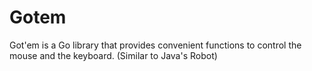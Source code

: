 # Gotem
Got'em is a Go library that provides convenient functions to control the mouse and the keyboard. (Similar to Java's Robot)
